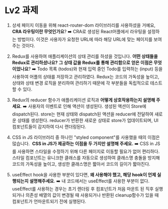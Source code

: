 # Lv2 과제

1. 상세 페이지 이동을 위해 react-router-dom 라이브러리를 사용하셨을 거예요, **CRA 라우팅이란 무엇인가요**?
➡️ CRA로 생성된 React어플에서 라우팅을 설정하는 방법이다. 이것은 사용자가 요청한 URL에 따라 해당 URL에 맞는 페이지를 보여주는 것이다. 


2. Redux를 사용하여 애플리케이션의 상태 관리를 하셨을 것입니다. **어떤 상태들을 Redux로 관리하셨나요?** **그 상태 값을 Redux를 통해 관리함으로 얻은 이점은 무엇이었나요**?
➡️ Todo 목록 (todos)와 현재 입력 중인 Todo를 입력하는 (input) 등을 사용하여 어플의 상태를 저장하고 관리하였다. Redux는 코드의 가독성을 높이고, 상태와 상태 변경 로직을 분리하여 관리하기 때문에 각 부분들을 독립적으로 테스트 할 수 있다.


3. Redux의 reducer 함수가 애플리케이션 로직과 **어떻게 상호작용하는지 설명해 주세요**.
➡️ 사용자의 이벤트로 인해 액션이 생성된다. 생성된 액션이 Store에 dispatch된다. store는 현재 상태와 dispatch된 액션을 reducer에 전달하여 새로운 상태를 생성한다. reducer가 반환한 새로운 상태로 store가 업데이트되며, UI 컴포넌트들이 감지하여 다시 랜더링된다. 


4. CSS in JS 라이브러리 중 하나인 "styled component"를 사용했을 때의 이점은 많습니다.  **CSS in JS가 제공하는 이점을 두 가지만 설명해 주세요.**
➡️ CSS in JS를 사용하면 스타일을 수정하기 위해 다른 페이지로 이동할 필요가 없어 편리하다. 스타일 컴포넌트는 유니크한 클래스를 자동으로 생성하여 클래스명 충돌을 방지해 코드의 가독성을 높이고, 생성한 클래스명은 짧아서 코드의 길이가 짧아진다.


5. useEffect hook을 사용한 부분이 있다면, **왜 사용해야 했고, 해당 hook이 언제 실행되는지 설명해주세요**.
➡️ 내 코드에서는 useEffect를 사용한 부분이 없다. useEffect를 사용하는 경우는 초기 렌더링 후 컴포넌트가 처음 마운트 된 직후 실행되거나 의존성 배열의 값이 변경될 때 사용되거나 반환된 cleanup함수가 있을 때 컴포넌트가 언마운트되기 전에 실행된다.

 
 

